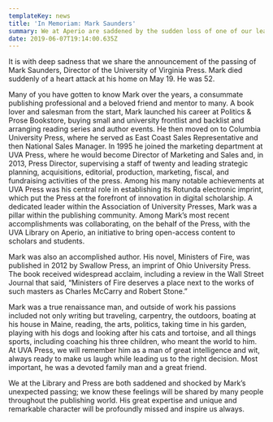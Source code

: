 ```yaml
---
templateKey: news
title: 'In Memoriam: Mark Saunders'
summary: We at Aperio are saddened by the sudden loss of one of our leaders, Mark Saunders.
date: 2019-06-07T19:14:00.635Z
---
```

It is with deep sadness that we share the announcement of the passing of Mark Saunders, Director of the University of Virginia Press. Mark died suddenly of a heart attack at his home on May 19. He was 52.

Many of you have gotten to know Mark over the years, a consummate publishing professional and a beloved friend and mentor to many. A book lover and salesman from the start, Mark launched his career at Politics & Prose Bookstore, buying small and university frontlist and backlist and arranging reading series and author events. He then moved on to Columbia University Press, where he served as East Coast Sales Representative and then National Sales Manager. In 1995 he joined the marketing department at UVA Press, where he would become Director of Marketing and Sales and, in 2013, Press Director, supervising a staff of twenty and leading strategic planning, acquisitions, editorial, production, marketing, fiscal, and fundraising activities of the press. Among his many notable achievements at UVA Press was his central role in establishing its Rotunda electronic imprint, which put the Press at the forefront of innovation in digital scholarship. A dedicated leader within the Association of University Presses, Mark was a pillar within the publishing community. Among Mark’s most recent accomplishments was collaborating, on the behalf of the Press, with the UVA Library on Aperio, an initiative to bring open-access content to scholars and students.

Mark was also an accomplished author. His novel, Ministers of Fire, was published in 2012 by Swallow Press, an imprint of Ohio University Press. The book received widespread acclaim, including a review in the Wall Street Journal that said, “Ministers of Fire deserves a place next to the works of such masters as Charles McCarry and Robert Stone.”

Mark was a true renaissance man, and outside of work his passions included not only writing but traveling, carpentry, the outdoors, boating at his house in Maine, reading, the arts, politics, taking time in his garden, playing with his dogs and looking after his cats and tortoise, and all things sports, including coaching his three children, who meant the world to him. At UVA Press, we will remember him as a man of great intelligence and wit, always ready to make us laugh while leading us to the right decision. Most important, he was a devoted family man and a great friend.

We at the Library and Press are both saddened and shocked by Mark’s unexpected passing; we know these feelings will be shared by many people throughout the publishing world. His great expertise and unique and remarkable character will be profoundly missed and inspire us always.